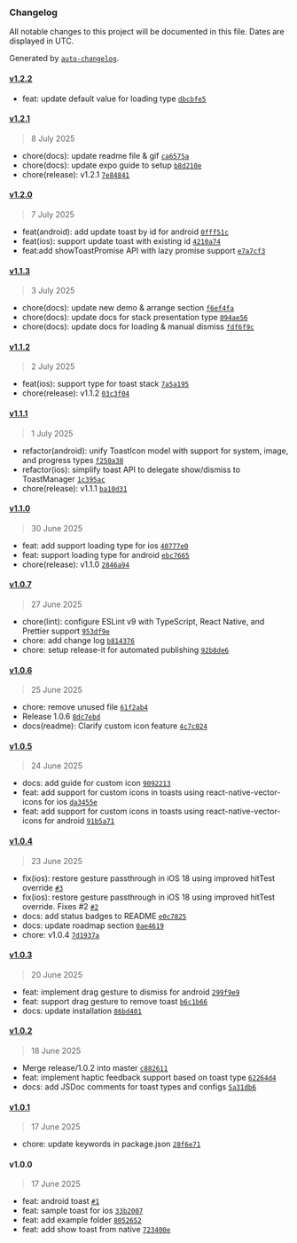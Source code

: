 ### Changelog

All notable changes to this project will be documented in this file. Dates are displayed in UTC.

Generated by [`auto-changelog`](https://github.com/CookPete/auto-changelog).

#### [v1.2.2](https://github.com/kiethuynh0904/react-native-nitro-toast/compare/v1.2.1...v1.2.2)

- feat: update default value for loading type [`dbcbfe5`](https://github.com/kiethuynh0904/react-native-nitro-toast/commit/dbcbfe5d8ab99b863450001e4f8486e560267c87)

#### [v1.2.1](https://github.com/kiethuynh0904/react-native-nitro-toast/compare/v1.2.0...v1.2.1)

> 8 July 2025

- chore(docs): update readme file & gif [`ca6575a`](https://github.com/kiethuynh0904/react-native-nitro-toast/commit/ca6575aba1551dc18057f0077dbfecca751c62df)
- chore(docs): update expo guide to setup [`b8d210e`](https://github.com/kiethuynh0904/react-native-nitro-toast/commit/b8d210ee4c75a8ce785459ae59b0d59ca8c51d4f)
- chore(release): v1.2.1 [`7e84841`](https://github.com/kiethuynh0904/react-native-nitro-toast/commit/7e8484123be16360d93031a29a3f2d3e59edcb31)

#### [v1.2.0](https://github.com/kiethuynh0904/react-native-nitro-toast/compare/v1.1.3...v1.2.0)

> 7 July 2025

- feat(android): add update toast by id for android [`0fff51c`](https://github.com/kiethuynh0904/react-native-nitro-toast/commit/0fff51cbc97f3db9464b4ee4e8fb383933f7684e)
- feat(ios): support update toast with existing id [`4210a74`](https://github.com/kiethuynh0904/react-native-nitro-toast/commit/4210a74b2ae2f8bd9935e3638f1141b411a9edc0)
- feat:add showToastPromise API with lazy promise support [`e7a7cf3`](https://github.com/kiethuynh0904/react-native-nitro-toast/commit/e7a7cf3e758ca1db8972a2fd66f2db6f66699f26)

#### [v1.1.3](https://github.com/kiethuynh0904/react-native-nitro-toast/compare/v1.1.2...v1.1.3)

> 3 July 2025

- chore(docs): update new demo & arrange section [`f6ef4fa`](https://github.com/kiethuynh0904/react-native-nitro-toast/commit/f6ef4fa8335a988260cc2a1e673016dd103eb80f)
- chore(docs): update docs for stack presentation type [`094ae56`](https://github.com/kiethuynh0904/react-native-nitro-toast/commit/094ae562fd5b13a5eb5f8e30a5a211faed499f80)
- chore(docs): update docs for loading & manual dismiss [`fdf6f9c`](https://github.com/kiethuynh0904/react-native-nitro-toast/commit/fdf6f9c9558e781e6e5e51f2731b0aad8330258d)

#### [v1.1.2](https://github.com/kiethuynh0904/react-native-nitro-toast/compare/v1.1.1...v1.1.2)

> 2 July 2025

- feat(ios): support type for toast stack [`7a5a195`](https://github.com/kiethuynh0904/react-native-nitro-toast/commit/7a5a195e4ac251b741139fe69cbbf9ba31386b27)
- chore(release): v1.1.2 [`03c3f04`](https://github.com/kiethuynh0904/react-native-nitro-toast/commit/03c3f041cf14253dd89d9092cbc724ed61d8c32e)

#### [v1.1.1](https://github.com/kiethuynh0904/react-native-nitro-toast/compare/v1.1.0...v1.1.1)

> 1 July 2025

- refactor(android): unify ToastIcon model with support for system, image, and progress types [`f250a38`](https://github.com/kiethuynh0904/react-native-nitro-toast/commit/f250a387584127076a3344ee1e81666245cf90f4)
- refactor(ios): simplify toast API to delegate show/dismiss to ToastManager [`1c395ac`](https://github.com/kiethuynh0904/react-native-nitro-toast/commit/1c395ac60c72d42931efa0c35b0399bbfc8a65d8)
- chore(release): v1.1.1 [`ba10d31`](https://github.com/kiethuynh0904/react-native-nitro-toast/commit/ba10d3182ba96b1156dd98eb4ea18121d402748c)

#### [v1.1.0](https://github.com/kiethuynh0904/react-native-nitro-toast/compare/v1.0.7...v1.1.0)

> 30 June 2025

- feat: add support loading type for ios [`40777e0`](https://github.com/kiethuynh0904/react-native-nitro-toast/commit/40777e0941adf603790363f3587578f35d821b2e)
- feat: support loading type for android [`ebc7665`](https://github.com/kiethuynh0904/react-native-nitro-toast/commit/ebc76653d558a5b5acd5f84d264ebc9334cb7452)
- chore(release): v1.1.0 [`2846a94`](https://github.com/kiethuynh0904/react-native-nitro-toast/commit/2846a9418cee0f7fbfac24ba0b67f60d93c753d8)

#### [v1.0.7](https://github.com/kiethuynh0904/react-native-nitro-toast/compare/v1.0.6...v1.0.7)

> 27 June 2025

- chore(lint): configure ESLint v9 with TypeScript, React Native, and Prettier support [`953df9e`](https://github.com/kiethuynh0904/react-native-nitro-toast/commit/953df9e5d3f3803fa633377f7651de3eeefa5cce)
- chore: add change log [`b814376`](https://github.com/kiethuynh0904/react-native-nitro-toast/commit/b81437611054322eb953355df38441fbdbc58622)
- chore: setup release-it for automated publishing [`92b8de6`](https://github.com/kiethuynh0904/react-native-nitro-toast/commit/92b8de6c84aef18d8d0c809bca1720c1cf00e481)

#### [v1.0.6](https://github.com/kiethuynh0904/react-native-nitro-toast/compare/v1.0.5...v1.0.6)

> 25 June 2025

- chore: remove unused file [`61f2ab4`](https://github.com/kiethuynh0904/react-native-nitro-toast/commit/61f2ab496686237caf269275b57280131f0c0e89)
- Release 1.0.6 [`8dc7ebd`](https://github.com/kiethuynh0904/react-native-nitro-toast/commit/8dc7ebd234cab40960569a250d30ad6c51da346b)
- docs(readme): Clarify custom icon feature [`4c7c024`](https://github.com/kiethuynh0904/react-native-nitro-toast/commit/4c7c0244242a274d3dbd81798d94046b5669955a)

#### [v1.0.5](https://github.com/kiethuynh0904/react-native-nitro-toast/compare/v1.0.4...v1.0.5)

> 24 June 2025

- docs: add guide for custom icon [`9092213`](https://github.com/kiethuynh0904/react-native-nitro-toast/commit/90922130c48e31b20564d9ce7dc2a012bfca579f)
- feat: add support for custom icons in toasts using react-native-vector-icons for ios [`da3455e`](https://github.com/kiethuynh0904/react-native-nitro-toast/commit/da3455e7ab85844bf97c83f3b34832ad488bd96d)
- feat: add support for custom icons in toasts using react-native-vector-icons for android [`91b5a71`](https://github.com/kiethuynh0904/react-native-nitro-toast/commit/91b5a71765c1dc0746c260f1089d73db086d4034)

#### [v1.0.4](https://github.com/kiethuynh0904/react-native-nitro-toast/compare/v1.0.3...v1.0.4)

> 23 June 2025

- fix(ios): restore gesture passthrough in iOS 18 using improved hitTest override [`#3`](https://github.com/kiethuynh0904/react-native-nitro-toast/pull/3)
- fix(ios): restore gesture passthrough in iOS 18 using improved hitTest override. Fixes #2 [`#2`](https://github.com/kiethuynh0904/react-native-nitro-toast/issues/2)
- docs: add status badges to README [`e0c7825`](https://github.com/kiethuynh0904/react-native-nitro-toast/commit/e0c7825425d83082420da45a4d5d7afd1132c673)
- docs: update roadmap section [`0ae4619`](https://github.com/kiethuynh0904/react-native-nitro-toast/commit/0ae4619b539b0a99305114e3f32d20e5a3df3288)
- chore: v1.0.4 [`7d1937a`](https://github.com/kiethuynh0904/react-native-nitro-toast/commit/7d1937a4a68776b5621ae4ca23ce32f7d792f665)

#### [v1.0.3](https://github.com/kiethuynh0904/react-native-nitro-toast/compare/v1.0.2...v1.0.3)

> 20 June 2025

- feat: implement drag gesture to dismiss for android [`299f9e9`](https://github.com/kiethuynh0904/react-native-nitro-toast/commit/299f9e92c7e6da6ba98443f5993b059e30498b8e)
- feat: support drag gesture to remove toast [`b6c1b66`](https://github.com/kiethuynh0904/react-native-nitro-toast/commit/b6c1b663687ca1510e4e6fcdc37995fafcd23bea)
- docs: update installation [`86bd401`](https://github.com/kiethuynh0904/react-native-nitro-toast/commit/86bd401fcca1d0ef7b341ca39797fd372bc3767b)

#### [v1.0.2](https://github.com/kiethuynh0904/react-native-nitro-toast/compare/v1.0.1...v1.0.2)

> 18 June 2025

- Merge release/1.0.2 into master [`c882611`](https://github.com/kiethuynh0904/react-native-nitro-toast/commit/c882611a79c810e58f6fae8a6aa5297f5bf51c5a)
- feat: implement haptic feedback support based on toast type [`62264d4`](https://github.com/kiethuynh0904/react-native-nitro-toast/commit/62264d4f659d660d2a6dd25b247b9b47bf3cbf38)
- docs: add JSDoc comments for toast types and configs [`5a31db6`](https://github.com/kiethuynh0904/react-native-nitro-toast/commit/5a31db6ff654d21f5c0f3c824a1bd9e7289a1721)

#### [v1.0.1](https://github.com/kiethuynh0904/react-native-nitro-toast/compare/v1.0.0...v1.0.1)

> 17 June 2025

- chore: update keywords in package.json [`28f6e71`](https://github.com/kiethuynh0904/react-native-nitro-toast/commit/28f6e71d2e2157c22952daaaa497c4b191d94430)

#### v1.0.0

> 17 June 2025

- feat: android toast [`#1`](https://github.com/kiethuynh0904/react-native-nitro-toast/pull/1)
- feat: sample toast for ios [`33b2007`](https://github.com/kiethuynh0904/react-native-nitro-toast/commit/33b20070196e592c9a6ba63ea28a810ccedd035b)
- feat: add example folder [`8052652`](https://github.com/kiethuynh0904/react-native-nitro-toast/commit/80526521a19451be05943cdfc28b3ce4137b0804)
- feat: add show toast from native [`723400e`](https://github.com/kiethuynh0904/react-native-nitro-toast/commit/723400e6b464735ca9a9fef7d365c30881f54ccd)
